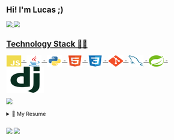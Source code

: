 ## Hi! I'm Lucas ;) 

<a href="https://github.com/lhggomes">
  <img height="180em" src="https://github-readme-stats-eight-theta.vercel.app/api?username=lhggomes&show_icons=true&theme=dark&include_all_commits=true&count_private=true"/>
  <img height="180em" src="https://github-readme-stats-eight-theta.vercel.app/api/top-langs/?username=lhggomes&layout=compact&langs_count=8&theme=dark"/>

<div style="display: inline_block">

## Technology Stack 👨‍💻

  <img align="center"  height="30" width="40" src="https://raw.githubusercontent.com/devicons/devicon/master/icons/javascript/javascript-plain.svg"> - 
  <img align="center"  height="30" width="40" src="https://raw.githubusercontent.com/devicons/devicon/master/icons/java/java-original.svg"> - 
  <img align="center"  height="30" width="40" src="https://raw.githubusercontent.com/devicons/devicon/master/icons/python/python-original.svg"> - 
  <img align="center"  height="30" width="40" src="https://raw.githubusercontent.com/devicons/devicon/master/icons/html5/html5-original.svg"> - 
  <img align="center"  height="30" width="40" src="https://raw.githubusercontent.com/devicons/devicon/master/icons/css3/css3-original.svg"> - 
  <img align="center"  height="30" width="40" src="https://raw.githubusercontent.com/devicons/devicon/master/icons/git/git-original.svg"> - 
  <img align="center"  height="30" width="40" src="https://raw.githubusercontent.com/devicons/devicon/master/icons/mysql/mysql-original.svg"> - 
  <img align="center"  height="30" width="40" src="https://raw.githubusercontent.com/devicons/devicon/master/icons/spring/spring-original.svg"> - 
  <img align="center"  height="70" width="100" src="https://raw.githubusercontent.com/devicons/devicon/master/icons/django/django-plain.svg">
  
 
</div>

  <p align='left'>
  <a href="#"><img src="https://badges.pufler.dev/visits/lhggomes/lhggomes"></a>
  </p>
  
  <details>
  <summary>📃 My Resume</summary>


## Education

- 📖 **Information Systems (I.T)**\
📆 2019 - 2022\
📍 **Catholic University Center of Eastern Minas Gerais** - Coronel Fabriciano, Brazil

## Experience

<img align="right" src="https://img.shields.io/badge/Git-F05032?style=for-the-badge&logo=git&logoColor=white" />
<img align="right" src="https://img.shields.io/badge/Spring-6DB33F?style=for-the-badge&logo=spring&logoColor=white" />
<img align="right" src="https://img.shields.io/badge/Python-14354C?style=for-the-badge&logo=python&logoColor=white" />
<img align="right" src="https://img.shields.io/badge/Google_Cloud-4285F4?style=for-the-badge&logo=google-cloud&logoColor=white"/>
<img align="right" src="https://img.shields.io/badge/Flask-000000?style=for-the-badge&logo=flask&logoColor=white"/>

- 👨‍💻 **Technology Transformation Senior Analyst**\
📆 2021 - Moment\
📍 **<a href="https://www.accenture.com/" target="_blank">Accenture</a>** - Nova Lima/MG, Brazil

<br>
<img align="right" src="https://img.shields.io/badge/GitLab-330F63?style=for-the-badge&logo=gitlab&logoColor=white" />
<img align="right" src="https://img.shields.io/badge/Python-3776AB?style=for-the-badge&logo=python&logoColor=white" />


    

- 👨‍💻 **Django Intern Developer**\
📆 2021 - 2021(May)\
📍 **<a href="https://www.jobconvo.com/" target="_blank">JobConvo Tecnologia</a>** - Belo Horizonte/MG, Brazil

<br>
<img align="right" src="https://img.shields.io/badge/GitLab-330F63?style=for-the-badge&logo=gitlab&logoColor=white" />
<img align="right" src="https://img.shields.io/badge/Python-3776AB?style=for-the-badge&logo=python&logoColor=white" />
<img align="right" src="https://img.shields.io/badge/SAP-0FAAFF?style=for-the-badge&logo=sap&logoColor=white" />
<img align="right" src="https://img.shields.io/badge/Docker-2CA5E0?style=for-the-badge&logo=docker&logoColor=white" />
<img align="right" src="https://img.shields.io/badge/MongoDB-4EA94B?style=for-the-badge&logo=mongodb&logoColor=white" />

- 👨‍💻 **I.T Intern**\
📆 2020 - 2021(May)\
📍 **<a href="https://www.aperam.com/" target="_blank">Aperam South America</a>** - Timoteo/MG, Brazil

<br>

- 👨‍💻 **Supply analyst**\
📆 2013 - 2021\
📍 **<a href="http://tudobom.com.br/" target="_blank">Tudobom Comercial Eireli</a>** - Coronel Fabriciano/MG, Brazil

</details>

  ##
  
  <div>
  <a href = "mailto: contato.dev.lucas@gmail.com"><img src="https://img.shields.io/badge/-Gmail-%23EA4335?style=for-the-badge&logo=gmail&logoColor=white" target="_blank"></a>
  <a href="https://www.linkedin.com/in/lucas-henrique-gomes-161524166/" target="_blank"><img src="https://img.shields.io/badge/-LinkedIn-%230077B5?style=for-the-badge&logo=linkedin&logoColor=white" target="_blank"></a>
  </div>
